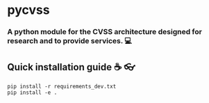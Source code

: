 # pycvss

### A python module for the CVSS architecture designed for research and to provide services. :computer:

## Quick installation guide :coffee: :eyeglasses:
```
pip install -r requirements_dev.txt
pip install -e .
```
